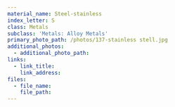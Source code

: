 ```yaml
---
material_name: Steel-stainless
index_letter: S
class: Metals
subclass: 'Metals: Alloy Metals'
primary_photo_path: /photos/137-stainless stell.jpg
additional_photos:
  - additional_photo_path:
links:
  - link_title:
    link_address:
files:
  - file_name:
    file_path:
---
```



